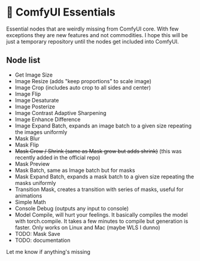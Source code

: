 # :wrench: ComfyUI Essentials

Essential nodes that are weirdly missing from ComfyUI core. With few exceptions they are new features and not commodities. I hope this will be just a temporary repository until the nodes get included into ComfyUI.

## Node list

- Get Image Size
- Image Resize (adds "keep proportions" to scale image)
- Image Crop (includes auto crop to all sides and center)
- Image Flip
- Image Desaturate
- Image Posterize
- Image Contrast Adaptive Sharpening
- Image Enhance Difference
- Image Expand Batch, expands an image batch to a given size repeating the images uniformly
- Mask Blur
- Mask Flip
- ~~Mask Grow / Shrink (same as Mask grow but adds shrink)~~ (this was recently added in the official repo)
- Mask Preview
- Mask Batch, same as Image batch but for masks
- Mask Expand Batch, expands a mask batch to a given size repeating the masks uniformly
- Transition Mask, creates a transition with series of masks, useful for animations
- Simple Math
- Console Debug (outputs any input to console)
- Model Compile, will hurt your feelings. It basically compiles the model with torch.compile. It takes a few minutes to compile but generation is faster. Only works on Linux and Mac (maybe WLS I dunno)
- TODO: Mask Save
- TODO: documentation

Let me know if anything's missing
